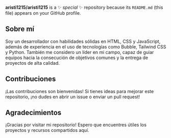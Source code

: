 


**aristi1215/aristi1215** is a ✨ _special_ ✨ repository because its `README.md` (this file) appears on your GitHub profile.

## Sobre mí
Soy un desarrollador con habilidades sólidas en HTML, CSS y JavaScript, además de experiencia en el uso de tecnologías como Bubble, Tailwind CSS y Python. También me considero un líder en mi campo, capaz de guiar equipos hacia la consecución de objetivos comunes y la entrega de proyectos de alta calidad.

## Contribuciones
¡Las contribuciones son bienvenidas! Si tienes ideas para mejorar este repositorio, ¡no dudes en abrir un issue o enviar un pull request!

## Agradecimientos
¡Gracias por visitar mi repositorio! Espero que encuentres útiles los proyectos y recursos compartidos aquí.



